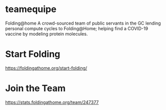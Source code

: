 # teamequipe
Folding@home
A crowd-sourced team of public servants in the GC lending personal compute cycles to Folding@Home; helping find a COVID-19 vaccine by modeling protein molecules.
# Start Folding
https://foldingathome.org/start-folding/

# Join the Team
https://stats.foldingathome.org/team/247377
